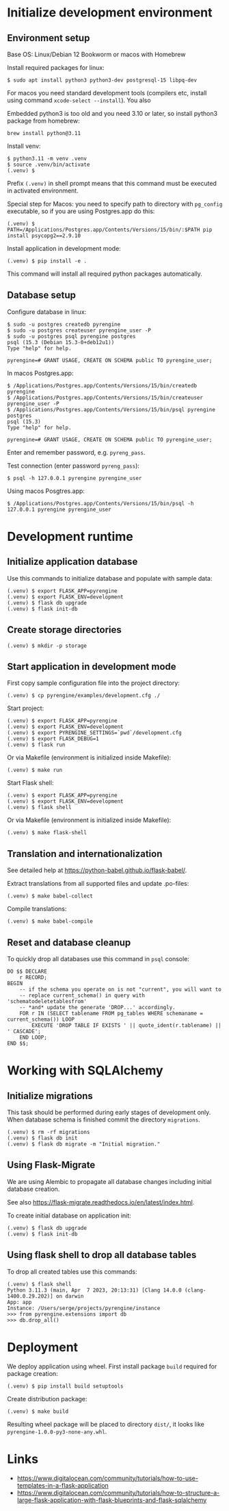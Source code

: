 # Initialize development environment

## Environment setup

Base OS: Linux/Debian 12 Bookworm or macos with Homebrew

Install required packages for linux:

~~~~
$ sudo apt install python3 python3-dev postgresql-15 libpq-dev
~~~~

For macos you need standard development tools (compilers etc, install using command `xcode-select --install`). You also

Embedded python3 is too old and you need 3.10 or later, so install python3 package from homebrew:

~~~~
brew install python@3.11
~~~~

Install venv:

~~~~
$ python3.11 -m venv .venv
$ source .venv/bin/activate
(.venv) $
~~~~

Prefix `(.venv)` in shell prompt means that this command must be executed in activated
environment. 

Special step for Macos: you need to specify path to directory with `pg_config` executable,
so if you are using Postgres.app do this:

~~~~
(.venv) $ PATH=/Applications/Postgres.app/Contents/Versions/15/bin/:$PATH pip install psycopg2==2.9.10
~~~~

Install application in development mode:

~~~~
(.venv) $ pip install -e .
~~~~

This command will install all required python packages automatically.

## Database setup

Configure database in linux:

~~~~
$ sudo -u postgres createdb pyrengine
$ sudo -u postgres createuser pyrengine_user -P
$ sudo -u postgres psql pyrengine postgres
psql (15.3 (Debian 15.3-0+deb12u1))
Type "help" for help.

pyrengine=# GRANT USAGE, CREATE ON SCHEMA public TO pyrengine_user;
~~~~

In macos Postgres.app:

~~~~
$ /Applications/Postgres.app/Contents/Versions/15/bin/createdb pyrengine
$ /Applications/Postgres.app/Contents/Versions/15/bin/createuser pyrengine_user -P
$ /Applications/Postgres.app/Contents/Versions/15/bin/psql pyrengine postgres
psql (15.3)
Type "help" for help.

pyrengine=# GRANT USAGE, CREATE ON SCHEMA public TO pyrengine_user;
~~~~

Enter and remember password, e.g. `pyreng_pass`.

Test connection (enter password `pyreng_pass`):

~~~~
$ psql -h 127.0.0.1 pyrengine pyrengine_user
~~~~

Using macos Posgtres.app:

~~~~
$ /Applications/Postgres.app/Contents/Versions/15/bin/psql -h 127.0.0.1 pyrengine pyrengine_user
~~~~

# Development runtime

## Initialize application database

Use this commands to initialize database and populate with sample data:

~~~~
(.venv) $ export FLASK_APP=pyrengine
(.venv) $ export FLASK_ENV=development
(.venv) $ flask db upgrade
(.venv) $ flask init-db
~~~~

## Create storage directories

~~~~
(.venv) $ mkdir -p storage
~~~~


## Start application in development mode

First copy sample configuration file into the project directory:

~~~~
(.venv) $ cp pyrengine/examples/development.cfg ./
~~~~

Start project:

~~~~
(.venv) $ export FLASK_APP=pyrengine
(.venv) $ export FLASK_ENV=development
(.venv) $ export PYRENGINE_SETTINGS=`pwd`/development.cfg
(.venv) $ export FLASK_DEBUG=1
(.venv) $ flask run
~~~~

Or via Makefile (environment is initialized inside Makefile):

~~~~
(.venv) $ make run
~~~~

Start Flask shell:

~~~~
(.venv) $ export FLASK_APP=pyrengine
(.venv) $ export FLASK_ENV=development
(.venv) $ flask shell
~~~~

Or via Makefile (environment is initialized inside Makefile):

~~~~
(.venv) $ make flask-shell
~~~~

## Translation and internationalization

See detailed help at <https://python-babel.github.io/flask-babel/>.

Extract translations from all supported files and update .po-files:

~~~~
(.venv) $ make babel-collect
~~~~

Compile translations:

~~~~
(.venv) $ make babel-compile
~~~~

## Reset and database cleanup

To quickly drop all databases use this command in `psql` console:

~~~~
DO $$ DECLARE
    r RECORD;
BEGIN
    -- if the schema you operate on is not "current", you will want to
    -- replace current_schema() in query with 'schematodeletetablesfrom'
    -- *and* update the generate 'DROP...' accordingly.
    FOR r IN (SELECT tablename FROM pg_tables WHERE schemaname = current_schema()) LOOP
        EXECUTE 'DROP TABLE IF EXISTS ' || quote_ident(r.tablename) || ' CASCADE';
    END LOOP;
END $$;
~~~~

# Working with SQLAlchemy

## Initialize migrations

This task should be performed during early stages of development only. When database schema is finished
commit the directory `migrations`.

~~~~
(.venv) $ rm -rf migrations
(.venv) $ flask db init
(.venv) $ flask db migrate -m "Initial migration."
~~~~

## Using Flask-Migrate

We are using Alembic to propagate all database changes including initial database
creation. 

See also <https://flask-migrate.readthedocs.io/en/latest/index.html>.

To create initial database on application init:

~~~~
(.venv) $ flask db upgrade
(.venv) $ flask init-db
~~~~

## Using flask shell to drop all database tables

To drop all created tables use this commands:

~~~~
(.venv) $ flask shell
Python 3.11.3 (main, Apr  7 2023, 20:13:31) [Clang 14.0.0 (clang-1400.0.29.202)] on darwin
App: app
Instance: /Users/serge/projects/pyrengine/instance
>>> from pyrengine.extensions import db
>>> db.drop_all()
~~~~

# Deployment

We deploy application using wheel. First install package `build` required for package creation:

~~~~
(.venv) $ pip install build setuptools
~~~~

Create distribution package:

~~~~
(.venv) $ make build
~~~~

Resulting wheel package will be placed to directory `dist/`, it looks like `pyrengine-1.0.0-py3-none-any.whl`.



# Links

* <https://www.digitalocean.com/community/tutorials/how-to-use-templates-in-a-flask-application>
* <https://www.digitalocean.com/community/tutorials/how-to-structure-a-large-flask-application-with-flask-blueprints-and-flask-sqlalchemy>